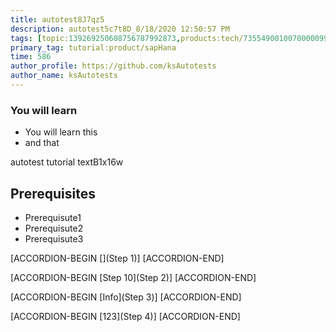 ```yaml
---
title: autotest8J7qz5
description: autotest5c7t8D_8/18/2020 12:50:57 PM
tags: [topic:139269250608756787992873,products:tech/73554900100700000996,tutorial:experience/advanced]
primary_tag: tutorial:product/sapHana
time: 586
author_profile: https://github.com/ksAutotests
author_name: ksAutotests
---
```

### You will learn
- You will learn this
- and that

autotest tutorial textB1x16w

## Prerequisites
- Prerequisute1
- Prerequisute2
- Prerequisute3

[ACCORDION-BEGIN [](Step 1)]
[ACCORDION-END]

[ACCORDION-BEGIN [Step 10](Step 2)]
[ACCORDION-END]

[ACCORDION-BEGIN [Info](Step 3)]
[ACCORDION-END]

[ACCORDION-BEGIN [123](Step 4)]
[ACCORDION-END]

